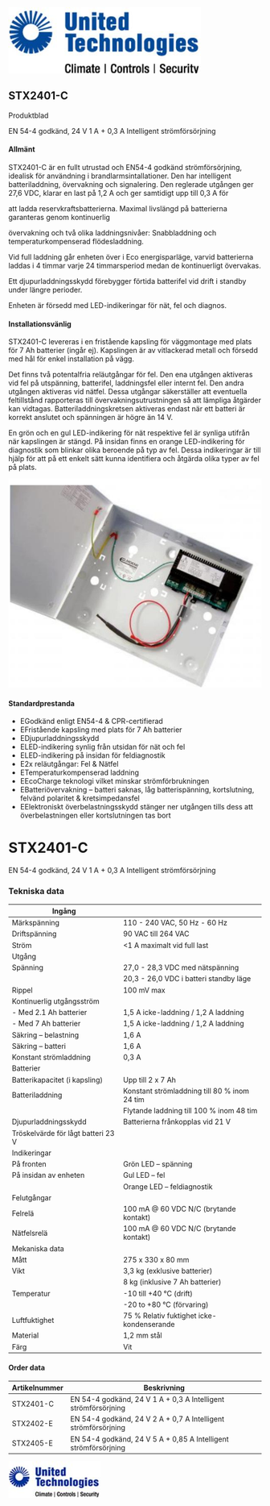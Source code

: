 ![](images/_page_0_Picture_0.jpeg)

## STX2401-C

Produktblad

EN 54-4 godkänd, 24 V 1 A + 0,3 A Intelligent strömförsörjning

#### Allmänt

STX2401-C är en fullt utrustad och EN54-4 godkänd strömförsörjning, idealisk för användning i brandlarmsintallationer. Den har intelligent batteriladdning, övervakning och signalering. Den reglerade utgången ger 27,6 VDC, klarar en last på 1,2 A och ger samtidigt upp till 0,3 A för

 att ladda reservkraftsbatterierna. Maximal livslängd på batterierna garanteras genom kontinuerlig

 övervakning och två olika laddningsnivåer: Snabbladdning och temperaturkompenserad flödesladdning.

Vid full laddning går enheten över i Eco energisparläge, varvid batterierna laddas i 4 timmar varje 24 timmarsperiod medan de kontinuerligt övervakas.

Ett djupurladdningsskydd förebygger förtida batterifel vid drift i standby under längre perioder.

Enheten är försedd med LED-indikeringar för nät, fel och diagnos.

#### Installationsvänlig

STX2401-C levereras i en fristående kapsling för väggmontage med plats för 7 Ah batterier (ingår ej). Kapslingen är av vitlackerad metall och försedd med hål för enkel installation på vägg.

Det finns två potentalfria reläutgångar för fel. Den ena utgången aktiveras vid fel på utspänning, batterifel, laddningsfel eller internt fel. Den andra utgången aktiveras vid nätfel. Dessa utgångar säkerställer att eventuella feltillstånd rapporteras till övervakningsutrustningen så att lämpliga åtgärder kan vidtagas. Batteriladdningskretsen aktiveras endast när ett batteri är korrekt anslutet och spänningen är högre än 14 V.

En grön och en gul LED-indikering för nät respektive fel är synliga utifrån när kapslingen är stängd. På insidan finns en orange LED-indikering för diagnostik som blinkar olika beroende på typ av fel. Dessa indikeringar är till hjälp för att på ett enkelt sätt kunna identifiera och åtgärda olika typer av fel på plats.

![](images/_page_0_Picture_14.jpeg)

#### Standardprestanda

- EGodkänd enligt EN54-4 & CPR-certifierad
- EFristående kapsling med plats för 7 Ah batterier
- EDjupurladdningsskydd
- ELED-indikering synlig från utsidan för nät och fel
- ELED-indikering på insidan för feldiagnostik
- E2x reläutgångar: Fel & Nätfel
- ETemperaturkompenserad laddning
- EEcoCharge teknologi vilket minskar strömförbrukningen
- EBatteriövervakning – batteri saknas, låg batterispänning, kortslutning, felvänd polaritet & kretsimpedansfel
- EElektroniskt överbelastningsskydd stänger ner utgången tills dess att överbelastningen eller kortslutningen tas bort

# STX2401-C

EN 54-4 godkänd, 24 V 1 A + 0,3 A Intelligent strömförsörjning

### Tekniska data

| Ingång                             |                                              |
|------------------------------------|----------------------------------------------|
| Märkspänning                       | 110 - 240 VAC, 50 Hz - 60 Hz                 |
| Driftspänning                      | 90 VAC till 264 VAC                          |
| Ström                              | <1 A maximalt vid full last                  |
| Utgång                             |                                              |
| Spänning                           | 27,0 - 28,3 VDC med nätspänning              |
|                                    | 20,3 - 26,0 VDC i batteri standby läge       |
| Rippel                             | 100 mV max                                   |
| Kontinuerlig utgångsström          |                                              |
| - Med 2.1 Ah batterier             | 1,5 A icke-laddning / 1,2 A laddning         |
| - Med 7 Ah batterier               | 1,5 A icke-laddning / 1,2 A laddning         |
| Säkring – belastning               | 1,6 A                                        |
| Säkring – batteri                  | 1,6 A                                        |
| Konstant strömladdning             | 0,3 A                                        |
| Batterier                          |                                              |
| Batterikapacitet (i kapsling)      | Upp till 2 x 7 Ah                            |
| Batteriladdning                    | Konstant strömladdning till 80 % inom 24 tim |
|                                    | Flytande laddning till 100 % inom 48 tim     |
| Djupurladdningsskydd               | Batterierna frånkopplas vid 21 V             |
| Tröskelvärde för lågt batteri 23 V |                                              |
| Indikeringar                       |                                              |
| På fronten                         | Grön LED – spänning                          |
| På insidan av enheten              | Gul LED – fel                                |
|                                    | Orange LED – feldiagnostik                   |
| Felutgångar                        |                                              |
| Felrelä                            | 100 mA @ 60 VDC N/C (brytande kontakt)       |
| Nätfelsrelä                        | 100 mA @ 60 VDC N/C (brytande kontakt)       |
| Mekaniska data                     |                                              |
| Mått                               | 275 x 330 x 80 mm                            |
| Vikt                               | 3,3 kg (exklusive batterier)                 |
|                                    | 8 kg (inklusive 7 Ah batterier)              |
| Temperatur                         | -10 till +40 °C (drift)                      |
|                                    | -20 to +80 °C (förvaring)                    |
| Luftfuktighet                      | 75 % Relativ fuktighet icke-kondenserande    |
| Material                           | 1,2 mm stål                                  |
| Färg                               | Vit                                          |

#### Order data

| Artikelnummer | Beskrivning                                                     |
|---------------|-----------------------------------------------------------------|
| STX2401-C     | EN 54-4 godkänd, 24 V 1 A + 0,3 A Intelligent strömförsörjning  |
| STX2402-E     | EN 54-4 godkänd, 24 V 2 A + 0,7 A Intelligent strömförsörjning  |
| STX2405-E     | EN 54-4 godkänd, 24 V 5 A + 0,85 A Intelligent strömförsörjning |

![](images/_page_1_Picture_7.jpeg)